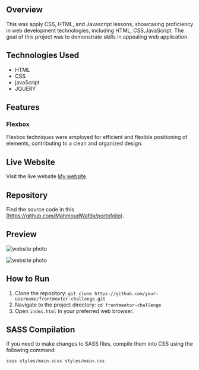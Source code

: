 ## Overview
This was apply CSS, HTML, and Javascript lessons, showcasing proficiency in web development technologies, including HTML, CSS,JavaScript. The goal of this project was to demonstrate skills in appealing web application.

## Technologies Used
- HTML
- CSS
- javaScript
- JQUERY

## Features

### Flexbox 
Flexbox  techniques were employed for efficient and flexible positioning of elements, contributing to a clean and organized design.

## Live Website
Visit the live website [My website](https://mahmoudwafdy.github.io/portofolio/).

## Repository
Find the source code in this [https://github.com/MahmoudWafdy/portofolio).

## Preview
![website photo](../images/1.JPG) 

![website photo](./2.JPG) 

## How to Run
1. Clone the repository: `git clone https://github.com/your-username/frontmeetor-challenge.git`
2. Navigate to the project directory: `cd frontmeetor-challenge`
3. Open `index.html` in your preferred web browser.

## SASS Compilation
If you need to make changes to SASS files, compile them into CSS using the following command:
```bash
sass styles/main.scss styles/main.css
